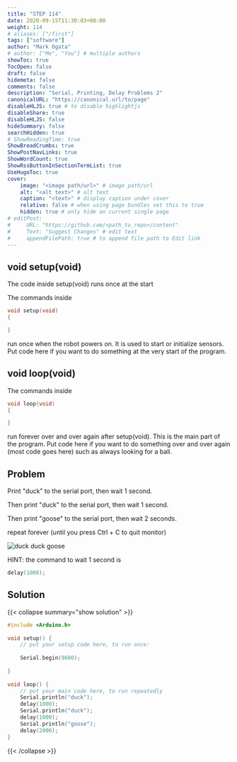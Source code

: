 ```yaml
---
title: "STEP 114"
date: 2020-09-15T11:30:03+00:00
weight: 114
# aliases: ["/first"]
tags: ["software"]
author: "Mark Ogata"
# author: ["Me", "You"] # multiple authors
showToc: true
TocOpen: false
draft: false
hidemeta: false
comments: false
description: "Serial, Printing, Delay Problems 2"
canonicalURL: "https://canonical.url/to/page"
disableHLJS: true # to disable highlightjs
disableShare: true
disableHLJS: false
hideSummary: false
searchHidden: true
# ShowReadingTime: true
ShowBreadCrumbs: true
ShowPostNavLinks: true
ShowWordCount: true
ShowRssButtonInSectionTermList: true
UseHugoToc: true
cover:
    image: "<image path/url>" # image path/url
    alt: "<alt text>" # alt text
    caption: "<text>" # display caption under cover
    relative: false # when using page bundles set this to true
    hidden: true # only hide on current single page
# editPost:
#     URL: "https://github.com/<path_to_repo>/content"
#     Text: "Suggest Changes" # edit text
#     appendFilePath: true # to append file path to Edit link
---
```


## void setup(void)

The code inside setup(void) runs once at the start

The commands inside 
```C++
void setup(void)
{

}
```
run once when the robot powers on. It is used to start or initialize sensors. Put code here if you want to do something at the very start of the program.

## void loop(void)

The commands inside 
```C++
void loop(void)
{

}
```
run forever over and over again after setup(void). This is the main part of the program. Put code here if you want to do something over and over again (most code goes here) such as always looking for a ball.

## Problem

Print "duck" to the serial port, then wait 1 second.

Then print "duck" to the serial port, then wait 1 second. 

Then print "goose" to the serial port, then wait 2 seconds.

repeat forever (until you press Ctrl + C to quit monitor)

![duck duck goose](/img/duckduckgoose.png)

HINT:
the command to wait 1 second is
```C++
delay(1000);
```

## Solution

{{< collapse summary="show solution" >}}

```C++
#include <Arduino.h>
 
void setup() {
    // put your setup code here, to run once:
 
    Serial.begin(9600);
 
}   
 
void loop() {
    // put your main code here, to run repeatedly
    Serial.println("duck");
    delay(1000);
    Serial.println("duck");
    delay(1000);
    Serial.println("goose");
    delay(2000);
}
```

{{< /collapse >}}



